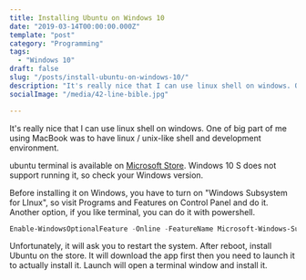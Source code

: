 ```yaml
---
title: Installing Ubuntu on Windows 10
date: "2019-03-14T00:00:00.000Z"
template: "post"
category: "Programming"
tags: 
  - "Windows 10"
draft: false
slug: "/posts/install-ubuntu-on-windows-10/"
description: "It's really nice that I can use linux shell on windows. One of big part of me using MacBook was to have linux / unix-like shell and development environment."
socialImage: "/media/42-line-bible.jpg"

---
```


It's really nice that I can use linux shell on windows. One of big part of me using MacBook was to have linux / unix-like shell and development environment.

ubuntu terminal is available on [Microsoft Store](https://www.microsoft.com/en-gb/p/ubuntu/9nblggh4msv6?activetab=pivot:overviewtab). Windows 10 S does not support running it, so check your Windows version. 

Before installing it on Windows, you have to turn on "Windows Subsystem for LInux", so visit Programs and Features on Control Panel and do it. Another option, if you like terminal, you can do it with powershell.

```powershell
Enable-WindowsOptionalFeature -Online -FeatureName Microsoft-Windows-Subsystem-Linux
```

Unfortunately, it will ask  you to restart the system. After reboot, install Ubuntu on the store. It will download the app first then you need to launch it to actually install it. Launch will open a terminal window and install it. 